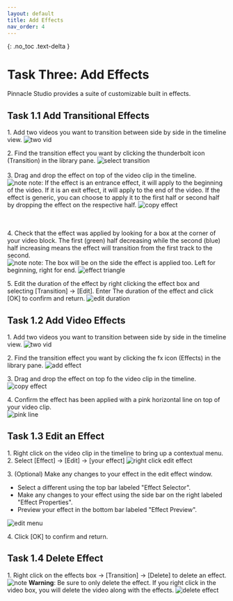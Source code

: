 ```yaml
---
layout: default
title: Add Effects
nav_order: 4
---
```


{: .no_toc .text-delta }

# Task Three: Add Effects

Pinnacle Studio provides a suite of customizable built in effects.

## Task 1.1 Add Transitional Effects

1\. Add two videos you want to transition between side by side in the timeline view. 
![two vid](images/vid-side-by-side.png)

2\. Find the transition effect you want by clicking the thunderbolt icon (Transition) in the library pane.
![select transition](images/select-transition.png)
<br>
<br>
3\. Drag and drop the effect on top of the video clip in the timeline. \
![note](images/warning.png) note: If the effect is an entrance effect, it will apply to the beginning of the video. If 
it is an exit effect, it will apply to the end of the video. If the effect is generic, you can choose to apply
it to the first half or second half by dropping the effect on the respective half. 
![copy effect](images/copy-effect-track.png)

<br></br>
4\. Check that the effect was applied by looking for a box at the corner of your video block. The first (green) half decreasing while the 
second (blue) half increasing means the effect will transition from the first track to the second. \
![note](images/warning.png) note: The box will be on the side the effect is applied too. Left for beginning, right for end.
![effect triangle](images/effect-triangle.png)

5\. Edit the duration of the effect by right clicking the effect box and selecting [Transition] -> [Edit]. Enter
The duration of the effect and click [OK] to confirm and return.
![edit duration](images/edit-duration.jpg)

## Task 1.2 Add Video Effects
1\. Add two videos you want to transition between side by side in the timeline view. 
![two vid](images/vid-side-by-side.png)

2\. Find the transition effect you want by clicking the fx icon (Effects) in the library pane.
![add effect](images/add-effect.png)

3\. Drag and drop the effect on top fo the video clip in the timeline.
![copy effect](images/copy-effect.jpg)

4\. Confirm the effect has been applied with a pink horizontal line on top of your video clip. \
![pink line](images/pink-line.jpg) 


## Task 1.3 Edit an Effect

1\. Right click on the video clip in the timeline to bring up a contextual menu. 
2\. Select [Effect] -> [Edit] -> [your effect]
![right click edit effect](images/edit-right-click-effect.jpg)

3\. (Optional) Make any changes to your effect in the edit effect window.
<ul> 
<li> Select a different using the top bar labeled "Effect Selector". </li>
<li> Make any changes to your effect using the side bar on the right labeled "Effect Properties". </li>
<li> Preview your effect in the bottom bar labeled "Effect Preview". </li>
</ul>

![edit menu](images/edit-effect-menu.jpg)

4\. Click [OK] to confirm and return.
## Task 1.4 Delete Effect

1\. Right click on the effects box -> [Transition] -> [Delete] to delete an effect.
 \
![note](images/critical.png) **Warning**: Be sure to only delete the effect. If you right click in the video box, you will 
delete the video along with the effects.
![delete effect](images/delete-effect.jpg)
